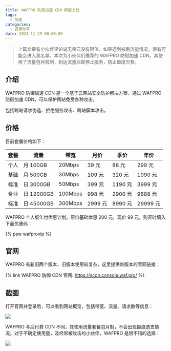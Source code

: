 ```yaml
---
title: WAFPRO 防御加速 CDN 新版上线
tags:
  - 加速
categories:
  - 资源分享
date: 2024-11-29 00:00:00
---
```


> 上篇文章有小伙伴评论说无畏云没有限值，如果遇到被刷流量情况，很有可能会进入黑名单。本次为小伙伴们推荐的 WAFPRO 防御加速 CDN，其使用了流量包月机制，到达流量后即停止服务，防止额度欠费。

<!-- more -->

## 介绍

WAFPRO 防御加速 CDN 是一个基于云网站安全防护解决方案，通过 WAFPRO 防御加速 CDN，可以保护网站免受各种攻击。

包括跨站请求伪造、拒绝服务攻击、跨站脚本攻击。

## 价格

目前套餐价格如下：

| 套餐 | 流量 | 带宽 | 月价 | 季价 | 年价 |
| - | - | - | - | - | - |
| 个人 | 月 100GB | 20Mbps | 39 元 | 88 元 | 299 元 |
| 基础 | 月 500GB | 30Mbps | 109 元 | 320 元 | 1090 元 |
| 标准 | 日 3000GB | 50Mbps | 399 元 | 1190 元 | 3999 元 |
| 专业 | 日 12000GB | 100Mbps | 998 元 | 2900 元 | 9888 元 |
| 标准 | 日 45000GB | 300Mbps | 2999 元 | 8990 元 | 29999 元 |

WAFPRO 个人版年付优惠计划，原价基础优惠 200 元，现价 99 元，购买时填入下面优惠码：

{% psw wafprovip %}

## 官网

WAFPRO 有新旧两个版本，旧版本使用较复杂，这里提供新版本的官网链接：

{% link WAFPRO 防御 CDN 官网::https://scdn.console.waf.pro/ %}

## 截图

打开官网并登录后，可以看到网站概览，包括带宽、流量、请求数等信息：

![](https://cdn.dusays.com/2024/11/773-1.jpg)

WAFPRO 与后付费 CDN 不同，其使用流量套餐包月制，不会出现额度透支情况。对于不确定使用量，及经常被攻击的小伙伴，WAFPRO 是很不错的选择：

![](https://cdn.dusays.com/2024/11/773-2.jpg)